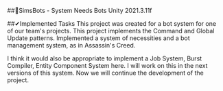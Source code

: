 ##🤖SimsBots - System Needs Bots
Unity 2021.3.11f

##✔Implemented Tasks
This project was created for a bot system for one of our team's projects. This project implements the Command and Global Update patterns. 
Implemented a system of necessities and a bot management system, as in Assassin's Creed.

I think it would also be appropriate to implement a Job System, Burst Compiler, Entity Component System here. I will work on this in the next versions of this system. Now we will continue the development of the project.
